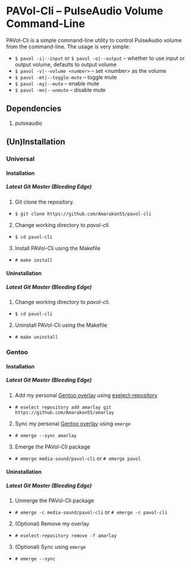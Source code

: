 # PAVol-Cli – PulseAudio Volume Command-Line

PAVol-Cli is a simple command-line utility to control PulseAudio volume from the command-line.
The usage is very simple:
* `$ pavol -i|--input` or `$ pavol -o|--output` – whether to use input or output volume, defaults to output volume
* `$ pavol -v|--volume <number>` – set \<number> as the volume
* `$ pavol -mt|--toggle-mute` – toggle mute
* `$ pavol -my|--mute` – enable mute
* `$ pavol -mn|--unmute` – disable mute

## Dependencies
1. pulseaudio

## (Un)Installation
### Universal
#### Installation
##### Latest Git Master (Bleeding Edge)
1. Git clone the repository.
* `$ git clone https://github.com/Amarakon55/pavol-cli`
2. Change working directory to *pavol-cli*.
* `$ cd pavol-cli`
3. Install PAVol-Cli using the Makefile
* `# make install`
#### Uninstallation
##### Latest Git Master (Bleeding Edge)
1. Change working directory to *pavol-cli*.
* `$ cd pavol-cli`
2. Uninstall PAVol-Cli using the Makefile
* `# make uninstall`

### Gentoo
#### Installation
##### Latest Git Master (Bleeding Edge)
1. Add my personal [Gentoo overlay](https://github.com/Amarakon55/amarlay) using [eselect-repository](https://packages.gentoo.org/packages/app-eselect/eselect-repository)
* `# eselect repository add amarlay git https://github.com/Amarakon55/amarlay`
2. Sync my personal [Gentoo overlay](https://github.com/Amarakon55/amarlay) using `emerge`
* `# emerge --sync amarlay`
3. Emerge the PAVol-Cli package
* `# emerge media-sound/pavol-cli` or `# emerge pavol`
#### Uninstallation
##### Latest Git Master (Bleeding Edge)
1. Unmerge the PAVol-Cli package
* `# emerge -c media-sound/pavol-cli` or `# emerge -c pavol-cli`
2. (Optional) Remove my overlay
* `# eselect-repository remove -f amarlay`
3. (Optional) Sync using `emerge`
* `# emerge --sync`
